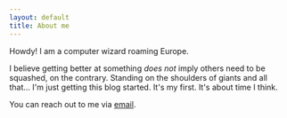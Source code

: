 ```yaml
---
layout: default
title: About me
---
```


Howdy! I am a computer wizard roaming Europe.

I believe getting better at something *does not* imply others need to be squashed, on the contrary. Standing on the shoulders of giants and all that...
I'm just getting this blog started. It's my first. It's about time I think.

You can reach out to me via [email](mailto:pierre.fenoll@gmail.com).
